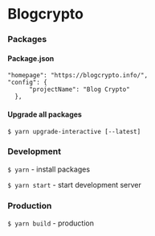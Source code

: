 # Blogcrypto


### Packages

#### Package.json

    "homepage": "https://blogcrypto.info/",
    "config": {
          "projectName": "Blog Crypto"
      },

#### Upgrade all packages

`$ yarn upgrade-interactive [--latest]`


### Development

`$ yarn` - install packages

`$ yarn start` - start development server


### Production

`$ yarn build` - production
